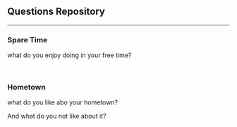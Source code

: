 ## Questions Repository

<hr>

### Spare Time


what do you enjoy doing in your free time? <br>

&nbsp;

### Hometown


what do you like abo your hometown?  <br>

And what do you not like about it?  <br>
